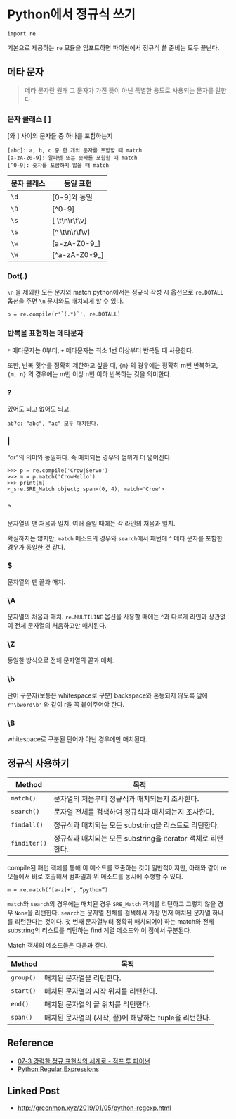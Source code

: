 # Python에서 정규식 쓰기

```
import re
```

기본으로 제공하는 `re` 모듈을 임포트하면 파이썬에서 정규식 쓸 준비는 모두 끝난다.

## 메타 문자
> 메타 문자란 원래 그 문자가 가진 뜻이 아닌 특별한 용도로 사용되는 문자를 말한다.  

### 문자 클래스 [ ]
[와 ] 사이의 문자들 중 하나를 포함하는지

```
[abc]: a, b, c 중 한 개의 문자를 포함할 때 match
[a-zA-Z0-9]: 알파벳 또는 숫자를 포함할 때 match
[^0-9]: 숫자를 포함하지 않을 때 match
```

문자 클래스 | 동일 표현
------------ | ------------
`\d` | [0-9]와 동일
`\D` | [^0-9]
`\s` | [ \t\n\r\f\v]
`\S` | [^ \t\n\r\f\v]
`\w` | [a-zA-Z0-9_]
`\W`| [^a-zA-Z0-9_]

### Dot(.)
`\n` 을 제외한 모든 문자와 match
python에서는 정규식 작성 시 옵션으로 `re.DOTALL` 옵션을 주면 `\n` 문자와도 매치되게 할 수 있다.

```
p = re.compile(r'`(.*)`', re.DOTALL)
```

### 반복을 표현하는 메타문자

`*` 메타문자는 0부터, `+` 메타문자는 최소 1번 이상부터 반복될 때 사용한다.

또한, 반복 횟수를 정확히 제한하고 싶을 때, `{m}` 의 경우에는 정확히 m번 반복하고,  `{m, n}` 의 경우에는 m번 이상 n번 이하 반복하는 것을 의미한다.

### ?
있어도 되고 없어도 되고.
```
ab?c: "abc", "ac" 모두 매치된다.
```

### |
“or”의 의미와 동일하다. 즉 매치되는 경우의 범위가 더 넓어진다.

```
>>> p = re.compile('Crow|Servo')
>>> m = p.match('CrowHello')
>>> print(m)
<_sre.SRE_Match object; span=(0, 4), match='Crow'>
```

### ^
문자열의 맨 처음과 일치. 여러 줄일 때에는 각 라인의 처음과 일치.

확실하지는 않지만, `match` 메소드의 경우와 `search`에서 패턴에 `^` 메타 문자를 포함한 경우가 동일한 것 같다.

### $
문자열의 맨 끝과 매치.

### \A
문자열의 처음과 매치. `re.MULTILINE` 옵션을 사용할 때에는 `^`과 다르게 라인과 상관없이 전체 문자열의 처음하고만 매치된다.

### \Z
동일한 방식으로 전체 문자열의 끝과 매치.

### \b
단어 구분자(보통은 whitespace로 구분) backspace와 혼동되지 않도록 앞에 `r'\bword\b'` 와 같이 r을 꼭 붙여주어야 한다.

### \B
whitespace로 구분된 단어가 아닌 경우에만 매치된다.


## 정규식 사용하기

Method | 목적
------------ | ------------
`match()` | 문자열의 처음부터 정규식과 매치되는지 조사한다.
`search()` | 문자열 전체를 검색하여 정규식과 매치되는지 조사한다.
`findall()` | 정규식과 매치되는 모든 substring을 리스트로 리턴한다.
`finditer()` | 정규식과 매치되는 모든 substring을 iterator 객체로 리턴한다.

compile된 패턴 객체를 통해 이 메소드를 호출하는 것이 일반적이지만, 아래와 같이 re 모듈에서 바로 호출해서 컴파일과 위 메소드를 동시에 수행할 수 있다.

```
m = re.match(‘[a-z]+’, “python”)
```

`match`와 `search`의 경우에는 매치된 경우 `SRE_Match` 객체를 리턴하고 그렇지 않을 경우 `None`을 리턴한다.  `search`는 문자열 전체를 검색해서 가장 먼저 매치된 문자열 하나를 리턴한다는 것이다. 첫 번째 문자열부터 정확히 매치되어야 하는 match와 전체 substring의 리스트를 리턴하는 find 계열 메소드와 이 점에서 구분된다.

Match 객체의 메소드들은 다음과 같다.

Method | 목적
------------ | ------------
`group()` | 매치된 문자열을 리턴한다.
`start()` | 매치된 문자열의 시작 위치를 리턴한다.
`end()` | 매치된 문자열의 끝 위치를 리턴한다.
`span()` | 매치된 문자열의 (시작, 끝)에 해당하는 tuple을 리턴한다.

## Reference

- [07-3 강력한 정규 표현식의 세계로 - 점프 투 파이썬](https://wikidocs.net/4309) 
- [Python Regular Expressions](https://developers.google.com/edu/python/regular-expressions)

## Linked Post
- http://greenmon.xyz/2019/01/05/python-regexp.html






 